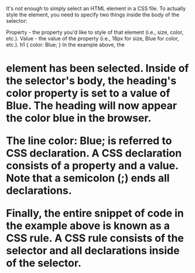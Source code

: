 It's not enough to simply select an HTML element in a CSS file. To actually style the element, you need to specify two things inside the
body of the selector:

Property - the property you'd like to style of that element (i.e., size, color, etc.).
Value - the value of the property (i.e., 18px for size, Blue for color, etc.).
h1 {
  color: Blue;
}
In the example above, the <h1> element has been selected. Inside of the selector's body, the heading's color property is set to a value of
  Blue. The heading will now appear the color blue in the browser.

The line color: Blue; is referred to CSS declaration. A CSS declaration consists of a property and a value. Note that a semicolon (;) ends
  all declarations.

Finally, the entire snippet of code in the example above is known as a CSS rule. A CSS rule consists of the selector and all declarations
  inside of the selector.
